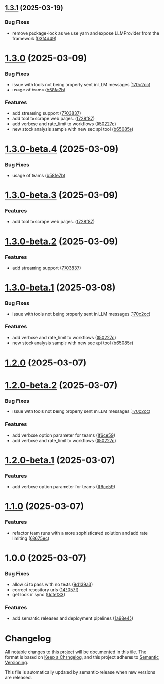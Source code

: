 ## [1.3.1](https://github.com/frostlogic-ab/agent-forge/compare/v1.3.0...v1.3.1) (2025-03-19)


### Bug Fixes

* remove package-lock as we use yarn and expose LLMProvider from the framework ([03f4d49](https://github.com/frostlogic-ab/agent-forge/commit/03f4d494b3a7e924f775874b432d767dd37a0214))

# [1.3.0](https://github.com/frostlogic-ab/agent-forge/compare/v1.2.0...v1.3.0) (2025-03-09)


### Bug Fixes

* issue with tools not being properly sent in LLM messages ([170c2cc](https://github.com/frostlogic-ab/agent-forge/commit/170c2ccd7a9ca2bedbe1128ef37815bdf0388076))
* usage of teams ([b58fe7b](https://github.com/frostlogic-ab/agent-forge/commit/b58fe7baba1a19e41b529073be59ba08f575a352))


### Features

* add streaming support ([7703837](https://github.com/frostlogic-ab/agent-forge/commit/7703837c93769349e1bce9e01eeab5b503df74ef))
* add tool to scrape web pages. ([f728f87](https://github.com/frostlogic-ab/agent-forge/commit/f728f876cc9a29f3e85d1e896ad6b96272590679))
* add verbose and rate_limit to workflows ([050227c](https://github.com/frostlogic-ab/agent-forge/commit/050227c4cbf78ce2b20020761d20b7e262f254db))
* new stock analysis sample with new sec api tool ([b65085e](https://github.com/frostlogic-ab/agent-forge/commit/b65085eae1650ec2d46300b8424ef97d2ec201a5))

# [1.3.0-beta.4](https://github.com/frostlogic-ab/agent-forge/compare/v1.3.0-beta.3...v1.3.0-beta.4) (2025-03-09)


### Bug Fixes

* usage of teams ([b58fe7b](https://github.com/frostlogic-ab/agent-forge/commit/b58fe7baba1a19e41b529073be59ba08f575a352))

# [1.3.0-beta.3](https://github.com/frostlogic-ab/agent-forge/compare/v1.3.0-beta.2...v1.3.0-beta.3) (2025-03-09)


### Features

* add tool to scrape web pages. ([f728f87](https://github.com/frostlogic-ab/agent-forge/commit/f728f876cc9a29f3e85d1e896ad6b96272590679))

# [1.3.0-beta.2](https://github.com/frostlogic-ab/agent-forge/compare/v1.3.0-beta.1...v1.3.0-beta.2) (2025-03-09)


### Features

* add streaming support ([7703837](https://github.com/frostlogic-ab/agent-forge/commit/7703837c93769349e1bce9e01eeab5b503df74ef))

# [1.3.0-beta.1](https://github.com/frostlogic-ab/agent-forge/compare/v1.2.0...v1.3.0-beta.1) (2025-03-08)


### Bug Fixes

* issue with tools not being properly sent in LLM messages ([170c2cc](https://github.com/frostlogic-ab/agent-forge/commit/170c2ccd7a9ca2bedbe1128ef37815bdf0388076))


### Features

* add verbose and rate_limit to workflows ([050227c](https://github.com/frostlogic-ab/agent-forge/commit/050227c4cbf78ce2b20020761d20b7e262f254db))
* new stock analysis sample with new sec api tool ([b65085e](https://github.com/frostlogic-ab/agent-forge/commit/b65085eae1650ec2d46300b8424ef97d2ec201a5))

# [1.2.0](https://github.com/frostlogic-ab/agent-forge/compare/v1.1.0...v1.2.0) (2025-03-07)
# [1.2.0-beta.2](https://github.com/frostlogic-ab/agent-forge/compare/v1.2.0-beta.1...v1.2.0-beta.2) (2025-03-07)


### Bug Fixes

* issue with tools not being properly sent in LLM messages ([170c2cc](https://github.com/frostlogic-ab/agent-forge/commit/170c2ccd7a9ca2bedbe1128ef37815bdf0388076))


### Features

* add verbose option parameter for teams ([1f6ce59](https://github.com/frostlogic-ab/agent-forge/commit/1f6ce5904528b19eb816c1ef940c63f657bee361))
* add verbose and rate_limit to workflows ([050227c](https://github.com/frostlogic-ab/agent-forge/commit/050227c4cbf78ce2b20020761d20b7e262f254db))

# [1.2.0-beta.1](https://github.com/frostlogic-ab/agent-forge/compare/v1.1.0...v1.2.0-beta.1) (2025-03-07)


### Features

* add verbose option parameter for teams ([1f6ce59](https://github.com/frostlogic-ab/agent-forge/commit/1f6ce5904528b19eb816c1ef940c63f657bee361))

# [1.1.0](https://github.com/frostlogic-ab/agent-forge/compare/v1.0.0...v1.1.0) (2025-03-07)


### Features

* refactor team runs with a more sophisticated solution and add rate limiting ([68675ec](https://github.com/frostlogic-ab/agent-forge/commit/68675eced3141ee48c595e4089a83ce5b7a019c8))

# 1.0.0 (2025-03-07)


### Bug Fixes

* allow ci to pass with no tests ([9d139a3](https://github.com/frostlogic-ab/agent-forge/commit/9d139a39b7a1dc2f38f1a7a115d0cb3a5dc8f25f))
* correct repository urls ([142057f](https://github.com/frostlogic-ab/agent-forge/commit/142057fd9d167154a1559c66f7f516871f1d7556))
* get lock in sync ([0cfef33](https://github.com/frostlogic-ab/agent-forge/commit/0cfef3383061d06c5bc2bfb43f7ca55540e9cea6))


### Features

* add semantic releases and deployment pipelines ([1a98e45](https://github.com/frostlogic-ab/agent-forge/commit/1a98e45f82d0126ec56c14b7d3a56f0ce7a0bfc3))

# Changelog

All notable changes to this project will be documented in this file. The format is based on [Keep a Changelog](https://keepachangelog.com/en/1.0.0/), and this project adheres to [Semantic Versioning](https://semver.org/spec/v2.0.0.html).

This file is automatically updated by semantic-release when new versions are released.
